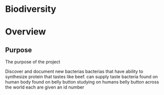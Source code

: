 # Biodiversity
# Overview 
## Purpose 
The purpose of the project 

Discover and document new bacterias
bacterias that have ability to synthesize protein that tastes like beef.
can supply taste 
bacteria found on human body
found on belly button
studying on humans belly button across the world
each are given an id number 
